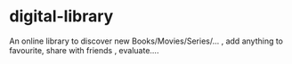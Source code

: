 # digital-library
An online library to discover new Books/Movies/Series/... , add anything to favourite, share with friends , evaluate....
